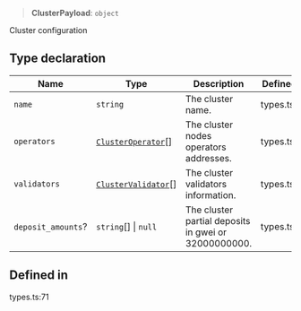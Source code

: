 > **ClusterPayload**: `object`

Cluster configuration

## Type declaration

| Name | Type | Description | Defined in |
| ------ | ------ | ------ | ------ |
| `name` | `string` | The cluster name. | types.ts:73 |
| `operators` | [`ClusterOperator`](ClusterOperator.md)[] | The cluster nodes operators addresses. | types.ts:76 |
| `validators` | [`ClusterValidator`](ClusterValidator.md)[] | The cluster validators information. | types.ts:79 |
| `deposit_amounts`? | `string`[] \| `null` | The cluster partial deposits in gwei or 32000000000. | types.ts:82 |

## Defined in

types.ts:71

